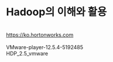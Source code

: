 Hadoop의 이해와 활용
==================

<br>https://ko.hortonworks.com
<br>
<br>VMware-player-12.5.4-5192485
<br>HDP_2.5_vmware
